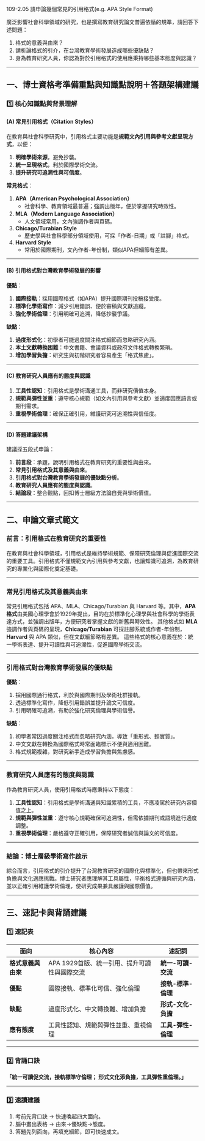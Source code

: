 109-2.05
請申論幾個常見的引用格式(e.g. APA Style Format)

廣泛影響社會科學領域的研究，也是撰寫教育研究論文普遍依循的規準，請回答下述問題： 

1. 格式的意義與由來？ 
2. 請析論格式的引介，在台灣教育學術發展造成哪些優缺點？ 
3. 身為教育研究人員，你認為對於引用格式的使用應秉持哪些基本態度與認識？

---------------------------------

## **一、博士資格考準備重點與知識點說明＋答題架構建議**

### 1️⃣ **核心知識點與背景理解**

#### **(A) 常見引用格式（Citation Styles）**

在教育與社會科學研究中，引用格式主要功能是**規範文內引用與參考文獻呈現方式**，以便：

1. **明確學術來源**，避免抄襲。
2. **統一呈現格式**，利於國際學術交流。
3. **提升研究可追溯性與可信度**。

**常見格式**：

1. **APA（American Psychological Association）**
   - 社會科學、教育領域最普遍；強調出版年，便於掌握研究時效性。
2. **MLA（Modern Language Association）**
   - 人文領域常用，文內強調作者與頁碼。
3. **Chicago/Turabian Style**
   - 歷史學與社會科學部分領域使用，可採「作者-日期」或「註腳」格式。
4. **Harvard Style**
   - 常用於國際期刊，文內作者-年份制，類似APA但細節有差異。

------

#### **(B) 引用格式對台灣教育學術發展的影響**

**優點**：

1. **國際接軌**：採用國際格式（如APA）提升國際期刊投稿接受度。
2. **標準化學術寫作**：減少引用錯誤、便於審稿與文獻追蹤。
3. **強化學術倫理**：引用明確可追溯，降低抄襲爭議。

**缺點**：

1. **過度形式化**：初學者可能過度關注格式細節而忽略研究內涵。
2. **本土文獻轉換困難**：中文書籍、會議資料或政府文件格式轉換繁瑣。
3. **增加學習負擔**：研究生與初階研究者容易產生「格式焦慮」。

------

#### **(C) 教育研究人員應有的態度與認識**

1. **工具性認知**：引用格式是學術溝通工具，而非研究價值本身。
2. **規範與彈性並重**：遵守核心規範（如文內引用與參考文獻）並適度因應語言或期刊需求。
3. **重視學術倫理**：確保正確引用，維護研究可追溯性與信任度。

------

#### **(D) 答題建議架構**

建議採五段式申論：

1. **前言段**：承題，說明引用格式在教育研究的重要性與由來。
2. **常見引用格式及其意義與由來**。
3. **引用格式對台灣教育學術發展的優缺點分析**。
4. **教育研究人員應有的態度與認識**。
5. **結論段**：整合觀點，回扣博士層級方法論自覺與學術價值。

------

## **二、申論文章式範文**

### **前言：引用格式在教育研究的重要性**

在教育與社會科學領域，引用格式是維持學術規範、保障研究倫理與促進國際交流的重要工具。引用格式不僅規範文內引用與參考文獻，也讓知識可追溯，為教育研究的專業化與國際化奠定基礎。

------

### **常見引用格式及其意義與由來**

常見引用格式包括 APA、MLA、Chicago/Turabian 與 Harvard 等。其中，**APA 格式**由美國心理學會於1929年提出，目的在於標準化心理學與社會科學的學術表達方式，並強調出版年，方便研究者掌握文獻的新舊與時效性。
 其他格式如 **MLA** 強調作者與頁碼的呈現，**Chicago/Turabian** 可採註腳系統或作者-年份制，**Harvard** 與 APA 類似，但在文獻細節略有差異。
 這些格式的核心意義在於：統一學術表達、提升可讀性與可追溯性，促進國際學術交流。

------

### **引用格式對台灣教育學術發展的優缺點**

**優點**：

1. 採用國際通行格式，利於與國際期刊及學術社群接軌。
2. 透過標準化寫作，降低引用錯誤並提升論文可信度。
3. 引用明確可追溯，有助於強化研究倫理與學術信譽。

**缺點**：

1. 初學者常因過度關注格式而忽略研究內涵，導致「重形式、輕實質」。
2. 中文文獻在轉換為國際格式時常面臨標示不便與適用困難。
3. 格式規範複雜，對研究新手造成學習負擔與焦慮感。

------

### **教育研究人員應有的態度與認識**

作為教育研究人員，使用引用格式時應秉持以下態度：

1. **工具性認知**：引用格式是學術溝通與知識累積的工具，不應凌駕於研究內容價值之上。
2. **規範與彈性並重**：遵守核心規範確保可追溯性，但需依據期刊或語境進行適度調整。
3. **重視學術倫理**：嚴格遵守正確引用，保障研究者誠信與論文的可信度。

------

### **結論：博士層級學術寫作啟示**

綜合而言，引用格式的引介提升了台灣教育研究的國際化與標準化，但也帶來形式負擔與文化適應挑戰。博士研究者應理解其工具屬性，平衡格式遵循與研究內涵，並以正確引用維護學術倫理，使研究成果兼具嚴謹與國際價值。

------

## **三、速記卡與背誦建議**

### 1️⃣ 速記表

| **面向**           | **核心內容**                                 | **速記詞**         |
| ------------------ | -------------------------------------------- | ------------------ |
| **格式意義與由來** | APA 1929首版、統一引用、提升可讀性與國際交流 | **統一-可讀-交流** |
| **優點**           | 國際接軌、標準化可信、強化倫理               | **接軌-標準-倫理** |
| **缺點**           | 過度形式化、中文轉換難、增加負擔             | **形式-文化-負擔** |
| **應有態度**       | 工具性認知、規範與彈性並重、重視倫理         | **工具-彈性-倫理** |

------

### 2️⃣ 背誦口訣

**「統一可讀促交流，接軌標準守倫理；
 形式文化添負擔，工具彈性重倫理。」**

------

### 3️⃣ 速讀建議

1. 考前先背口訣 → 快速喚起四大面向。
2. 腦中畫出表格 → 由來→優缺點→態度。
3. 答題先列面向，再填充細節，即可快速成文。
